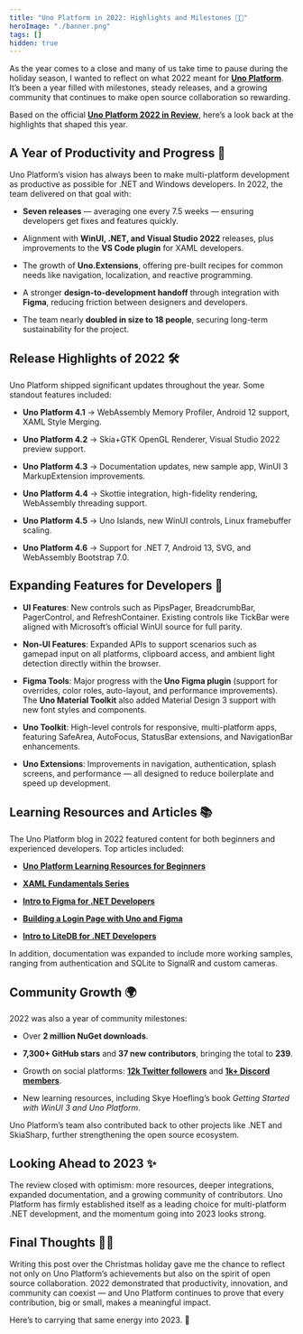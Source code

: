 ```yaml
---
title: "Uno Platform in 2022: Highlights and Milestones 🎄✨"
heroImage: "./banner.png"
tags: []
hidden: true
---
```


As the year comes to a close and many of us take time to pause during the
holiday season, I wanted to reflect on what 2022 meant for
[**Uno Platform**](https://platform.uno/). It’s been a year filled with
milestones, steady releases, and a growing community that continues to make open
source collaboration so rewarding.

Based on the official
[**Uno Platform 2022 in Review**](https://platform.uno/blog/uno-platform-2022-in-review/),
here’s a look back at the highlights that shaped this year.

## **A Year of Productivity and Progress 🚀**

Uno Platform’s vision has always been to make multi-platform development as
productive as possible for .NET and Windows developers. In 2022, the team
delivered on that goal with:

- **Seven releases** — averaging one every 7.5 weeks — ensuring developers get
  fixes and features quickly.

- Alignment with **WinUI, .NET, and Visual Studio 2022** releases, plus
  improvements to the **VS Code plugin** for XAML developers.

- The growth of **Uno.Extensions**, offering pre-built recipes for common needs
  like navigation, localization, and reactive programming.

- A stronger **design-to-development handoff** through integration with
  **Figma**, reducing friction between designers and developers.

- The team nearly **doubled in size to 18 people**, securing long-term
  sustainability for the project.

## **Release Highlights of 2022 🛠️**

Uno Platform shipped significant updates throughout the year. Some standout
features included:

- **Uno Platform 4.1** → WebAssembly Memory Profiler, Android 12 support, XAML
  Style Merging.

- **Uno Platform 4.2** → Skia+GTK OpenGL Renderer, Visual Studio 2022 preview
  support.

- **Uno Platform 4.3** → Documentation updates, new sample app, WinUI 3
  MarkupExtension improvements.

- **Uno Platform 4.4** → Skottie integration, high-fidelity rendering,
  WebAssembly threading support.

- **Uno Platform 4.5** → Uno Islands, new WinUI controls, Linux framebuffer
  scaling.

- **Uno Platform 4.6** → Support for .NET 7, Android 13, SVG, and WebAssembly
  Bootstrap 7.0.

## **Expanding Features for Developers 🌟**

- **UI Features**: New controls such as PipsPager, BreadcrumbBar, PagerControl,
  and RefreshContainer. Existing controls like TickBar were aligned with
  Microsoft’s official WinUI source for full parity.

- **Non-UI Features**: Expanded APIs to support scenarios such as gamepad input
  on all platforms, clipboard access, and ambient light detection directly
  within the browser.

- **Figma Tools**: Major progress with the **Uno Figma plugin** (support for
  overrides, color roles, auto-layout, and performance improvements). The **Uno
  Material Toolkit** also added Material Design 3 support with new font styles
  and components.

- **Uno Toolkit**: High-level controls for responsive, multi-platform apps,
  featuring SafeArea, AutoFocus, StatusBar extensions, and NavigationBar
  enhancements.

- **Uno Extensions**: Improvements in navigation, authentication, splash
  screens, and performance — all designed to reduce boilerplate and speed up
  development.

## **Learning Resources and Articles 📚**

The Uno Platform blog in 2022 featured content for both beginners and
experienced developers. Top articles included:

- [**Uno Platform Learning Resources for Beginners**](https://platform.uno/blog/uno-platform-learning-resources-for-beginners/)

- [**XAML Fundamentals Series**](https://platform.uno/?s=XAML+fundamentals)

- [**Intro to Figma for .NET Developers**](https://platform.uno/blog/intro-to-figma-for-net-developers/)

- [**Building a Login Page with Uno and Figma**](https://platform.uno/blog/building-a-login-page-with-uno-platform-and-figma/)

- [**Intro to LiteDB for .NET Developers**](https://platform.uno/blog/intro-to-litedb-for-net-developers-sample-webapp-included/)

In addition, documentation was expanded to include more working samples, ranging
from authentication and SQLite to SignalR and custom cameras.

## **Community Growth 🌍**

2022 was also a year of community milestones:

- Over **2 million NuGet downloads**.

- **7,300+ GitHub stars** and **37 new contributors**, bringing the total to
  **239**.

- Growth on social platforms:
  [**12k Twitter followers**](https://x.com/UnoPlatform) and
  [**1k+ Discord members**](https://discord.gg/3xyRtHAmXb).

- New learning resources, including Skye Hoefling’s book _Getting Started with
  WinUI 3 and Uno Platform_.

Uno Platform’s team also contributed back to other projects like .NET and
SkiaSharp, further strengthening the open source ecosystem.

## **Looking Ahead to 2023 ✨**

The review closed with optimism: more resources, deeper integrations, expanded
documentation, and a growing community of contributors. Uno Platform has firmly
established itself as a leading choice for multi-platform .NET development, and
the momentum going into 2023 looks strong.

## **Final Thoughts 🎄💡**

Writing this post over the Christmas holiday gave me the chance to reflect not
only on Uno Platform’s achievements but also on the spirit of open source
collaboration. 2022 demonstrated that productivity, innovation, and community
can coexist — and Uno Platform continues to prove that every contribution, big
or small, makes a meaningful impact.

Here’s to carrying that same energy into 2023\. 🚀
